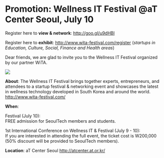 Promotion: Wellness IT Festival @aT Center Seoul, July 10
=========================================================

Register here to **view & network**: <http://goo.gl/u9dHBl>

Register here to **exhibit**: <http://www.wita-festival.com/register>
(*startups in Education, Culture, Social, Finance and Health areas*)

Dear friends, we are glad to invite you to the Wellness IT Festival
organized by our partner WiTA. 

![](https://31.media.tumblr.com/01c6530579bf4765f81ada1a040cfd2a/tumblr_inline_n7rvukOEIA1rjim2g.png)

**About**: The Wellness IT Festival brings together experts,
entrepreneurs, and attendees to a startup festival & networking event
and showcases the latest in wellness technology developed in South Korea
and around the world.\
<http://www.wita-festival.com/>

**When**: 

Festival (July 10):\
FREE admission for SeoulTech members and students.

1st International Conference on Wellness IT & Festival (July 9 - 10):\
If you are interested in attending the full event, the ticket cost is
W200,000 (50% discount will be provided to SeoulTech members).

**Location**: aT Center Seoul <http://atcenter.at.or.kr/>


